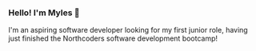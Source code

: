 ### Hello! I'm Myles 👋

I'm an aspiring software developer looking for my first junior role, having just finished the Northcoders software development bootcamp!
